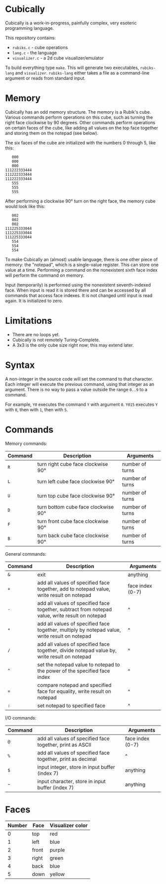 # Cubically

Cubically is a work-in-progress, painfully complex, very esoteric programming language. 

This repository contains:

 - `rubiks.c` - cube operations
 - `lang.c` - the language
 - `visualizer.c` - a 2d cube visualizer/emulator

To build everything type `make`. This will generate two executables, `rubiks-lang` and `visualizer`. `rubiks-lang` either takes a file as a command-line argument or reads from standard input.
# Memory

Cubically has an odd memory structure. The memory is a Rubik's cube. Various commands perform operations on this cube, such as turning the right face clockwise by 90 degrees. Other commands perform operations on certain faces of the cube, like adding all values on the top face together and storing them on the notepad (see below).

The six faces of the cube are initialized with the numbers 0 through 5, like this:

       000
       000
       000
    111222333444
    111222333444
    111222333444
       555
       555
       555

After performing a clockwise 90° turn on the right face, the memory cube would look like this:

       002
       002
       002
    111225333044
    111225333044
    111225333044
       554
       554
       554

To make Cubically an (almost) usable language, there is one other piece of memory: the "notepad", which is a single-value register. This can store one value at a time. Performing a command on the nonexistent sixth face index will perform the command on memory.

Input (temporarily) is performed using the nonexistent seventh-indexed face. When input is read it is stored there and can be accessed by all commands that access face indexes. It is not changed until input is read again. It is initialized to zero.

# Limitations

 - There are no loops yet.
 - Cubically is not remotely Turing-Complete.
 - A 3x3 is the only cube size right now; this may extend later.

# Syntax

A non-integer in the source code will set the command to that character. Each integer will execute the previous command, using that integer as an argument. There is no way to pass a value outside the range `0..9` to a command.

For example, `Y0` executes the command `Y` with argument `0`. `Y015` executes `Y` with `0`, then with `1`, then with `5`.

# Commands

Memory commands:

|Command|Description|Arguments|
|-|-|-|
|`R`|turn right cube face clockwise 90°|number of turns|
|`L`|turn left cube face clockwise 90°|number of turns|
|`U`|turn top cube face clockwise 90°|number of turns|
|`D`|turn bottom cube face clockwise 90°|number of turns|
|`F`|turn front cube face clockwise 90°|number of turns|
|`B`|turn back cube face clockwise 90°|number of turns|

General commands:

|Command|Description|Arguments|
|-|-|-|
|`&`|exit|anything|
|`+`|add all values of specified face together, add to notepad value, write result on notepad|face index (0-7)|
|`-`|add all values of specified face together, subtract from notepad value, write result on notepad|^|
|`*`|add all values of specified face together, multiply by notepad value, write result on notepad|^|
|`/`|add all values of specified face together, divide notepad value by, write result on notepad|^|
|`^`|set the notepad value to notepad to the power of the specified face index|^|
|`=`|compare notepad and specified face for equality, write result on notepad|^|
|`:`|set notepad to specified face|^|

I/O commands:

|Command|Description|Arguments|
|-|-|-|
|`@`|add all values of specified face together, print as ASCII|face index (0-7)|
|`%`|add all values of specified face together, print as decimal|^|
|`$`|input integer, store in input buffer (index 7)|anything|
|`~`|input character, store in input buffer (index 7)|anything|

# Faces

|Number|Face|Visualizer color|
|-|-|-|
|0|top|red|
|1|left|blue|
|2|front|purple|
|3|right|green|
|4|back|blue|
|5|down|yellow|
